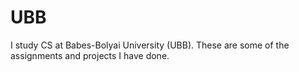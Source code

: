 # UBB
I study CS at Babes-Bolyai University (UBB). These are some of the assignments and projects I have done.
